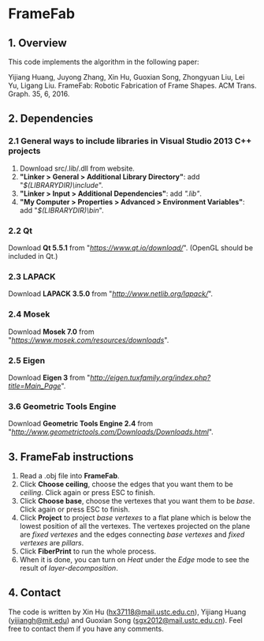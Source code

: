 # FrameFab


## 1. Overview

This code implements the algorithm in the following paper:

Yijiang Huang, Juyong Zhang, Xin Hu, Guoxian Song, Zhongyuan Liu, Lei Yu, Ligang Liu. FrameFab: Robotic Fabrication of Frame Shapes.
ACM Trans. Graph. 35, 6, 2016.

## 2. Dependencies

### 2.1 General ways to include libraries in Visual Studio 2013 C++ projects
1. Download src/.lib/.dll from website.
2. **"Linker > General > Additional Library Directory"**: add "*$(LIBRARYDIR)\include*".
3. **"Linker > Input > Additional Dependencies"**: add *".lib"*.
4. **"My Computer > Properties > Advanced > Environment Variables"**:  add "*$(LIBRARYDIR)\bin*".

### 2.2 Qt
Download **Qt 5.5.1** from "*https://www.qt.io/download/*".
(OpenGL should be included in Qt.)

### 2.3 LAPACK
Download **LAPACK 3.5.0** from "*http://www.netlib.org/lapack/*".

### 2.4 Mosek
Download **Mosek 7.0** from "*https://www.mosek.com/resources/downloads*".

### 2.5 Eigen
Download **Eigen 3** from "*http://eigen.tuxfamily.org/index.php?title=Main_Page*".

### 3.6 Geometric Tools Engine
Download **Geometric Tools Engine 2.4** from "*http://www.geometrictools.com/Downloads/Downloads.html*".

## 3. FrameFab instructions
1. Read a .obj file into **FrameFab**.
2. Click **Choose ceiling**, choose the edges that you want them to be *ceiling*. Click again or press ESC to finish.
3. Click **Choose base**, choose the vertexes that you want them to be *base*. Click again or press ESC to finish.
4. Click **Project** to project *base vertexes* to a flat plane which is below the lowest position of all the vertexes. The vertexes projected on the plane are *fixed vertexes* and the edges connecting *base vertexes* and *fixed vertexes* are *pillars*.
5. Click **FiberPrint** to run the whole process.
6. When it is done, you can turn on *Heat* under the *Edge* mode to see the result of *layer-decomposition*.

## 4. Contact
The code is written by Xin Hu (hx37118@mail.ustc.edu.cn), Yijiang Huang (yijiangh@mit.edu) and Guoxian Song (sgx2012@mail.ustc.edu.cn). Feel free to contact them if you have any comments.

